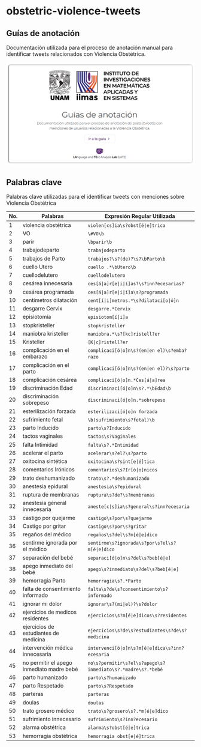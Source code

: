 # obstetric-violence-tweets

## Guías de anotación
Documentación utilizada para el proceso de anotación manual para identificar tweets relacionados con Violencia Obstétrica.

<a href="https://pln-disca-iimas.github.io/obstetric-violence-tweets/" target="_blank" title="Acceder a Guías de anotación">
<img src="img/guidelines.png" alt="guía anotación">
</a>

## Palabras clave
Palabras clave utilizadas para el identificar tweets con menciones sobre Violencia Obstétrica

<table>
    <thead>
        <tr>
            <th>No.</th>
            <th>Palabras</th>
            <th>Expresión Regular Utilizada</th>
        </tr>
    </thead>
    <tbody>
        <tr><td> 1</td><td>violencia obstétrica                      </td><td><code>violen[cs]ia\s?obst[é|e]trica</code></td></tr>
        <tr><td> 2</td><td>VO                                        </td><td> <code>\#VO\b</code </td></tr>
        <tr><td> 3</td><td>parir                                     </td><td> <code>\bparir\b</code> </td></tr>
        <tr><td> 4</td><td>trabajodeparto                            </td><td> <code>trabajodeparto</code> </td></tr>
        <tr><td> 5</td><td>trabajos de Parto                         </td><td> <code>trabajos?\s?(de)?\s?\bParto\b</code> </td></tr>
        <tr><td> 6</td><td>cuello Utero                              </td><td> <code>cuello .*\bUtero\b</code> </td></tr>
        <tr><td> 7</td><td>cuellodelutero                            </td><td> <code>cuellodelutero</code> </td></tr>
        <tr><td> 8</td><td>cesárea innecesaria                       </td><td> <code>ces[á|a]r[e|i|í]as?\s?inn?ecesarias?</code> </td></tr>
        <tr><td> 9</td><td>cesárea programada                        </td><td> <code>ces[á|a]r[e|i|í]a\s?programada</code> </td></tr>
        <tr><td>10</td><td>centimetros dilatación                    </td><td> <code>cent[í|i]metros.*\s?dilataci[o|ó]n</code> </td></tr>
        <tr><td>11</td><td>desgarre Cervix                           </td><td> <code>desgarre.*Cervix</code> </td></tr>
        <tr><td>12</td><td>episiotomía                               </td><td> <code>episiotom[í|i]a</code> </td></tr>
        <tr><td>13</td><td>stopkristeller                            </td><td> <code>stopkristeller</code> </td></tr>
        <tr><td>14</td><td>maniobra kristeller                       </td><td> <code>maniobra.*\s?[kc]ristell?er</code> </td></tr>
        <tr><td>15</td><td>Kristeller                                </td><td> <code>[K|c]ristell?er</code> </td></tr>
        <tr><td>16</td><td>complicación en el embarazo               </td><td> <code>complicaci[ó|o]n\s?(en|en el)\s?emba?razo</code> </td></tr>
        <tr><td>17</td><td>complicación en el parto                  </td><td> <code>complicaci[ó|o]n\s?(en|en el)?\s?parto</code> </td></tr>
        <tr><td>18</td><td>complicación cesárea                      </td><td> <code>complicaci[ó|o]n.*Ces[á|a]rea</code> </td></tr>
        <tr><td>19</td><td>discriminación Edad                       </td><td> <code>discriminaci[ó|o]n\s?.*\bEdad\b</code> </td></tr>
        <tr><td>20</td><td>discriminación sobrepeso                  </td><td> <code>discriminaci[ó|o]n.*sobrepeso</code> </td></tr>
        <tr><td>21</td><td>esterilización forzada                    </td><td> <code>esterilizaci[ó|o]n forzada</code> </td></tr>
        <tr><td>22</td><td>sufrimiento fetal                         </td><td> <code>\b(sufrimiento\s?fetal)\b</code> </td></tr>
        <tr><td>23</td><td>parto Inducido                            </td><td> <code>parto\s?Inducido</code> </td></tr>
        <tr><td>24</td><td>tactos vaginales                          </td><td> <code>tactos\s?Vaginales</code> </td></tr>
        <tr><td>25</td><td>falta Intimidad                           </td><td> <code>falta\s?.*Intimidad</code> </td></tr>
        <tr><td>26</td><td>acelerar el parto                         </td><td> <code>acelerar\s?el?\s?parto</code> </td></tr>
        <tr><td>27</td><td>oxitocina sintética                       </td><td> <code>oxitocina\s?sint[e|é]tica</code> </td></tr>
        <tr><td>28</td><td>comentarios Irónicos                      </td><td> <code>comentarios\s?Ir[ó|o]nicos</code> </td></tr>
        <tr><td>29</td><td>trato deshumanizado                       </td><td> <code>trato\s?.*deshumanizado</code> </td></tr>
        <tr><td>30</td><td>anestesia epidural                        </td><td> <code>anestesia\s?epidural</code> </td></tr>
        <tr><td>31</td><td>ruptura de membranas                      </td><td> <code>ruptura\s?de?\s?membranas</code> </td></tr>
        <tr><td>32</td><td>anestesia general innecesaria             </td><td> <code>aneste[c|s]ia\s?general\s?inn?ecesaria</code> </td></tr>
        <tr><td>33</td><td>castigo por quejarme                      </td><td> <code>castigo\s?por\s?quejarme</code> </td></tr>
        <tr><td>34</td><td>Castigo por gritar                        </td><td> <code>castigo\s?por\s?gritar</code> </td></tr>
        <tr><td>35</td><td>regaños del médico                        </td><td> <code>regaños\s?del\s?m[é|e]dico</code> </td></tr>
        <tr><td>36</td><td>sentirme ignorada por el médico           </td><td> <code>sentirme\s?ignorada\s?por\s?el\s?m[é|e]dico</code> </td></tr>
        <tr><td>37</td><td>separación del bebé                       </td><td> <code>separaci[ó|o]n\s?del\s?beb[é|e]</code> </td></tr>
        <tr><td>38</td><td>apego inmediato del bebé                  </td><td> <code>apego\s?inmediato\s?del\s?beb[é|e]</code> </td></tr>
        <tr><td>39</td><td>hemorragia Parto                          </td><td> <code>hemorragia\s?.*Parto</code> </td></tr>
        <tr><td>40</td><td>falta de consentimiento informado         </td><td> <code>falta\s?de\s?consentimiento\s?informado</code> </td></tr>
        <tr><td>41</td><td>ignorar mi dolor                          </td><td> <code>ignorar\s?(mi|el)?\s?dolor</code> </td></tr>
        <tr><td>42</td><td>ejercicios de medicos residentes          </td><td> <code>ejercicios\s?m[é|e]dicos\s?residentes</code> </td></tr>
        <tr><td>43</td><td>ejercicios de estudiantes de medicina     </td><td> <code>ejercicios\s?de\s?estudiantes\s?de\s?medicina</code> </td></tr>
        <tr><td>44</td><td>intervención médica innecesaria           </td><td> <code>intervenci[ó|o]n\s?m[é|e]dica\s?inn?ecesaria</code> </td></tr>
        <tr><td>45</td><td>no permitir el apego inmediato madre bebé </td><td> <code>no\s?permitir\s?el\s?apego\s?inmediato\s?.*madre\s?.*bebé</code> </td></tr>
        <tr><td>46</td><td>parto humanizado                          </td><td> <code>parto\s?humanizado</code> </td></tr>
        <tr><td>47</td><td>parto Respetado                           </td><td> <code>parto\s?Respetado</code> </td></tr>
        <tr><td>48</td><td>parteras                                  </td><td> <code>parteras</code> </td></tr>
        <tr><td>49</td><td>doulas                                    </td><td> <code>doulas</code> </td></tr>
        <tr><td>50</td><td>trato grosero médico                      </td><td> <code>trato\s?grosero\s?.*m[é|e]dico</code> </td></tr>
        <tr><td>51</td><td>sufrimiento innecesario                   </td><td> <code>sufrimiento\s?inn?ecesario</code> </td></tr>
        <tr><td>52</td><td>alarma obstétrica                         </td><td> <code>alarma\s?obst[é|e]trica</code> </td></tr>
        <tr><td>53</td><td>hemorragia obstétrica                     </td><td> <code>hemorragia obst[e|é]trica</code> </td></tr>
        </tr>
    </tbody>
</table>
